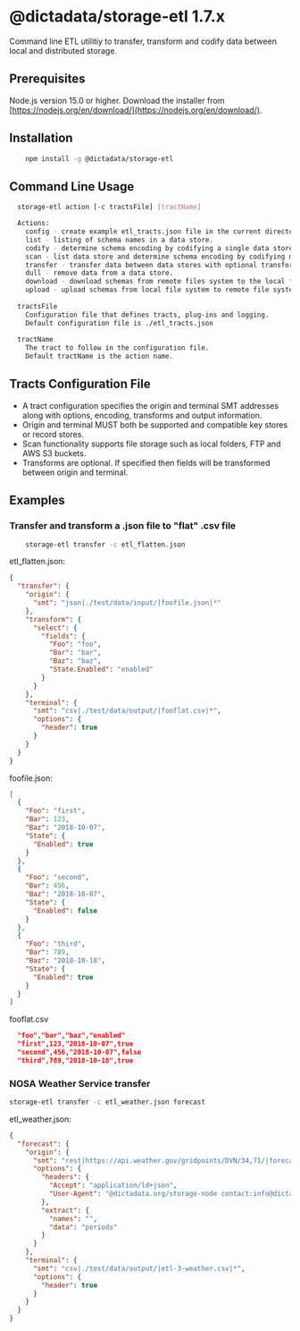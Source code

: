 # @dictadata/storage-etl 1.7.x

Command line ETL utilitiy to transfer, transform and codify data between local and distributed storage.

## Prerequisites

Node.js version 15.0 or higher.  Download the installer from [https://nodejs.org/en/download/](https://nodejs.org/en/download/).

## Installation

```bash
    npm install -g @dictadata/storage-etl
```

## Command Line Usage

```bash
  storage-etl action [-c tractsFile] [tractName]

  Actions:
    config - create example etl_tracts.json file in the current directory.
    list - listing of schema names in a data store.
    codify - determine schema encoding by codifying a single data store schema.
    scan - list data store and determine schema encoding by codifying multiple schemas.
    transfer - transfer data between data stores with optional transforms.
    dull - remove data from a data store.
    download - download schemas from remote files system to the local file system.
    upload - upload schemas from local file system to remote file system.
  
  tractsFile
    Configuration file that defines tracts, plug-ins and logging.
    Default configuration file is ./etl_tracts.json
  
  tractName
    The tract to follow in the configuration file.
    Default tractName is the action name.
```

## Tracts Configuration File

- A tract configuration specifies the origin and terminal SMT addresses along with options, encoding, transforms and output information.
- Origin and terminal MUST both be supported and compatible key stores or record stores.
- Scan functionality supports file storage such as local folders, FTP and AWS S3 buckets.
- Transforms are optional. If specified then fields will be transformed between origin and terminal.

## Examples

### Transfer and transform a .json file to "flat" .csv file

```bash
    storage-etl transfer -c etl_flatten.json
```

etl_flatten.json:

```json
{
  "transfer": {
    "origin": {
      "smt": "json|./test/data/input/|foofile.json|*"
    },
    "transform": {
      "select": {
        "fields": {
          "Foo": "foo",
          "Bar": "bar",
          "Baz": "baz",
          "State.Enabled": "enabled"
        }
      }
    },
    "terminal": {
      "smt": "csv|./test/data/output/|fooflat.csv|*",
      "options": {
        "header": true
      }
    }
  }
}
```

foofile.json:

```json
[
  {
    "Foo": "first",
    "Bar": 123,
    "Baz": "2018-10-07",
    "State": {
      "Enabled": true
    }
  },
  {
    "Foo": "second",
    "Bar": 456,
    "Baz": "2018-10-07",
    "State": {
      "Enabled": false
    }
  },
  {
    "Foo": "third",
    "Bar": 789,
    "Baz": "2018-10-18",
    "State": {
      "Enabled": true
    }
  }
]
```

fooflat.csv

```json
  "foo","bar","baz","enabled"
  "first",123,"2018-10-07",true
  "second",456,"2018-10-07",false
  "third",789,"2018-10-18",true
```

### NOSA Weather Service transfer

```bash
storage-etl transfer -c etl_weather.json forecast
```

etl_weather.json:

```json
{
  "forecast": {
    "origin": {
      "smt": "rest|https://api.weather.gov/gridpoints/DVN/34,71/|forecast|=*",
      "options": {
        "headers": {
          "Accept": "application/ld+json",
          "User-Agent": "@dictadata.org/storage-node contact:info@dictadata.org"
        },
        "extract": {
          "names": "",
          "data": "periods"
        }
      }
    },
    "terminal": {
      "smt": "csv|./test/data/output/|etl-3-weather.csv|*",
      "options": {
        "header": true
      }
    }
  }
}
```
